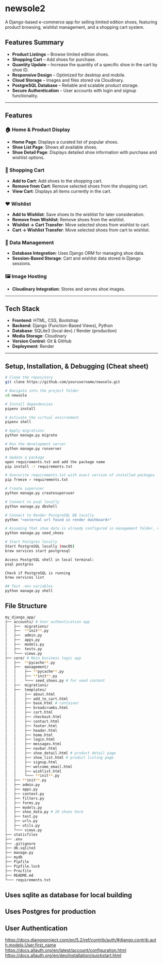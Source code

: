 # newsole2

A Django-based e-commerce app for selling limited edition shoes, featuring product browsing, wishlist management, and a shopping cart system.

## Features Summary

- **Product Listings** – Browse limited edition shoes.
- **Shopping Cart** – Add shoes for purchase.
- **Quantity Update** – Increase the quantity of a specific shoe in the cart by shoe ID.
- **Responsive Design** – Optimized for desktop and mobile.
- **Cloud Storage** – Images and files stored via Cloudinary.
- **PostgreSQL Database** – Reliable and scalable product storage.
- **Secure Authentication** – User accounts with login and signup functionality.

---

## Features

### 🏠 Home & Product Display

- **Home Page**: Displays a curated list of popular shoes.
- **Shoe List Page**: Shows all available shoes.
- **Shoe Detail Page**: Displays detailed shoe information with purchase and wishlist options.

### 🛒 Shopping Cart

- **Add to Cart**: Add shoes to the shopping cart.
- **Remove from Cart**: Remove selected shoes from the shopping cart.
- **View Cart**: Displays all items currently in the cart.

### ❤️ Wishlist

- **Add to Wishlist**: Save shoes to the wishlist for later consideration.
- **Remove from Wishlist**: Remove shoes from the wishlist.
- **Wishlist → Cart Transfer**: Move selected shoes from wishlist to cart.
- **Cart → Wishlist Transfer**: Move selected shoes from cart to wishlist.

### 📂 Data Management

- **Database Integration**: Uses Django ORM for managing shoe data.
- **Session-Based Storage**: Cart and wishlist data stored in Django sessions.

### 🖼 Image Hosting

- **Cloudinary Integration**: Stores and serves shoe images.

---

## Tech Stack

- **Frontend**: HTML, CSS, Bootstrap
- **Backend**: Django (Function-Based Views), Python
- **Database**: SQLite3 (local dev) / Render (production)
- **Media Storage**: Cloudinary
- **Version Control**: Git & GitHub
- **Deployment**: Render

---

## Setup, Installation, & Debugging (Cheat sheet)

```bash
# Clone the repository
git clone https://github.com/yourusername/newsole.git

# Navigate into the project folder
cd newsole

# Install dependencies
pipenv install

# Activate the virtual environment
pipenv shell

# Apply migrations
python manage.py migrate

# Run the development server
python manage.py runserver

# Update a package
open requirements.txt and add the package name
pip install -r requirements.txt

# Overwrite requirements.txt with exact version of installed packages
pip freeze > requirements.txt

# Create superuser
python manage.py createsuperuser

# Connect to psql locally
python manage.py dbshell

# Connect to Render PostgreSQL DB locally
python "<external url found in render dashboard>"

# Assuming that shoe data is already configured in management folder, run this coded to seed shoe data
python manage.py seed_shoes

# Start Postgres locally
Start PostgreSQL locally (macOS)
brew services start postgresql

Access PostgrSQL shell in local terminal:
psql postgres

Check if PostgreSQL is running
brew services list

## Test .env variables
python manage.py shell


```

## File Structure

```bash
my_django_app/
├── accounts/ # User authentication app
│   ├──  migrations/
│   ├──  **init**.py
│   ├──  admin.py
│   ├──  apps.py
│   ├──  models.py
│   ├──  tests.py
│   └─── views.py
├── core/ # Main business logic app
│   ├──  **pycache**.py
│   ├──  management/
│   │    ├── **pycache**.py
│   │    ├── **init**.py
│   │    └─── seed_shoes.py # for seed content
│   ├──  migrations/
│   ├──  templates/
│   │    ├── about.html
│   │    ├── add_to_cart.html
│   │    ├── base.html # container
│   │    ├── breadcrumbs.html
│   │    ├── cart.html
│   │    ├── checkout.html
│   │    ├── contact.html
│   │    ├── footer.html
│   │    ├── header.html
│   │    ├── home.html
│   │    ├── login.html
│   │    ├── messages.html
│   │    ├── navbar.html
│   │    ├── shoe_detail.html # product detail page
│   │    ├── shoe_list.html # product listing page
│   │    ├── signup.html
│   │    ├── welcome_email.html
│   │    ├── wishlist.html
│   │    └─── **init**.py
│   ├── **init**.py
│   ├── admin.py
│   ├── apps.py
│   ├── context.py
│   ├── filters.py
│   ├── forms.py
│   ├── models.py
│   ├── shoe_data.py # 20 shoes here
│   ├── test.py
│   ├── urls.py
│   ├── utils.py
│   └─── views.py
├── staticfiles
├── .env
├── .gitignore
├── db.sqlite3
├── manage.py
├── mydb
├── Pipfile
├── Pipfile.lock
├── Procfile
├── README.md
└─── requirements.txt

```

## Uses sqlite as database for local building

## Uses Postgres for production

## User Authentication

https://docs.djangoproject.com/en/5.2/ref/contrib/auth/#django.contrib.auth.models.User.first_name
https://docs.allauth.org/en/latest/account/configuration.html
https://docs.allauth.org/en/dev/installation/quickstart.html
